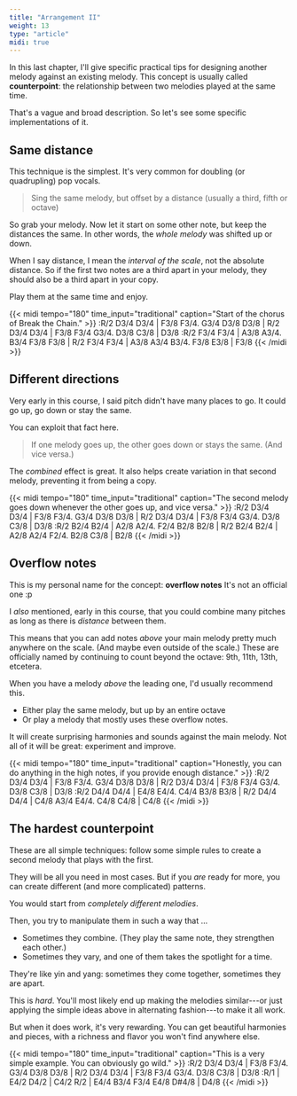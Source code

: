 ```yaml
---
title: "Arrangement II"
weight: 13
type: "article"
midi: true
---
```


In this last chapter, I'll give specific practical tips for designing another melody against an existing melody. This concept is usually called **counterpoint**: the relationship between two melodies played at the same time.

That's a vague and broad description. So let's see some specific implementations of it.

## Same distance

This technique is the simplest. It's very common for doubling (or quadrupling) pop vocals.

> Sing the same melody, but offset by a distance (usually a third, fifth or octave)

So grab your melody. Now let it start on some other note, but keep the distances the same. In other words, the _whole melody_ was shifted up or down.

When I say distance, I mean the _interval of the scale_, not the absolute distance. So if the first two notes are a third apart in your melody, they should also be a third apart in your copy.

Play them at the same time and enjoy.

{{< midi tempo="180" time_input="traditional" caption="Start of the chorus of Break the Chain." >}}
:R/2 D3/4 D3/4 | F3/8 F3/4. G3/4 D3/8 D3/8 | R/2 D3/4 D3/4 | F3/8 F3/4 G3/4. D3/8 C3/8 | D3/8 
:R/2 F3/4 F3/4 | A3/8 A3/4. B3/4 F3/8 F3/8 | R/2 F3/4 F3/4 | A3/8 A3/4 B3/4. F3/8 E3/8 | F3/8 
{{< /midi >}}

## Different directions

Very early in this course, I said pitch didn't have many places to go. It could go up, go down or stay the same.

You can exploit that fact here.

> If one melody goes up, the other goes down or stays the same. (And vice versa.)

The _combined_ effect is great. It also helps create variation in that second melody, preventing it from being a copy.

{{< midi tempo="180" time_input="traditional" caption="The second melody goes down whenever the other goes up, and vice versa." >}}
:R/2 D3/4 D3/4 | F3/8 F3/4. G3/4 D3/8 D3/8 | R/2 D3/4 D3/4 | F3/8 F3/4 G3/4. D3/8 C3/8 | D3/8 
:R/2 B2/4 B2/4 | A2/8 A2/4. F2/4 B2/8 B2/8 | R/2 B2/4 B2/4 | A2/8 A2/4 F2/4. B2/8 C3/8 | B2/8
{{< /midi >}}

## Overflow notes

This is my personal name for the concept: **overflow notes** It's not an official one :p

I _also_ mentioned, early in this course, that you could combine many pitches as long as there is _distance_ between them.

This means that you can add notes _above_ your main melody pretty much anywhere on the scale. (And maybe even outside of the scale.) These are officially named by continuing to count beyond the octave: 9th, 11th, 13th, etcetera.

When you have a melody _above_ the leading one, I'd usually recommend this.

* Either play the same melody, but up by an entire octave
* Or play a melody that mostly uses these overflow notes.

It will create surprising harmonies and sounds against the main melody. Not all of it will be great: experiment and improve.

{{< midi tempo="180" time_input="traditional" caption="Honestly, you can do anything in the high notes, if you provide enough distance." >}}
:R/2 D3/4 D3/4 | F3/8 F3/4. G3/4 D3/8 D3/8 | R/2 D3/4 D3/4 | F3/8 F3/4 G3/4. D3/8 C3/8 | D3/8 
:R/2 D4/4 D4/4 | E4/8 E4/4. C4/4 B3/8 B3/8 | R/2 D4/4 D4/4 | C4/8 A3/4 E4/4. C4/8 C4/8 | C4/8
{{< /midi >}}

## The hardest counterpoint

These are all simple techniques: follow some simple rules to create a second melody that plays with the first. 

They will be all you need in most cases. But if you _are_ ready for more, you can create different (and more complicated) patterns.

You would start from _completely different melodies_.

Then, you try to manipulate them in such a way that ...

* Sometimes they combine. (They play the same note, they strengthen each other.)
* Sometimes they vary, and one of them takes the spotlight for a time.

They're like yin and yang: sometimes they come together, sometimes they are apart.

This is _hard_. You'll most likely end up making the melodies similar---or just applying the simple ideas above in alternating fashion---to make it all work.

But when it does work, it's very rewarding. You can get beautiful harmonies and pieces, with a richness and flavor you won't find anywhere else.

{{< midi tempo="180" time_input="traditional" caption="This is a very simple example. You can obviously go wild." >}}
:R/2 D3/4 D3/4 | F3/8 F3/4. G3/4 D3/8 D3/8 | R/2 D3/4 D3/4 | F3/8 F3/4 G3/4. D3/8 C3/8 | D3/8 
:R/1 | E4/2 D4/2 | C4/2 R/2 | E4/4 B3/4 F3/4 E4/8 D#4/8 | D4/8
{{< /midi >}}